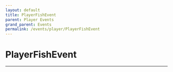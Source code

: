 ```yaml
---
layout: default
title: PlayerFishEvent
parent: Player Events
grand_parent: Events
permalink: /events/player/PlayerFishEvent
---
```


# PlayerFishEvent

---
